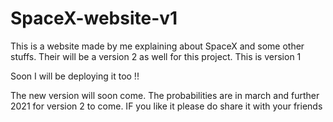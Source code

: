 # SpaceX-website-v1
This is a website made by me explaining about SpaceX and some other stuffs. Their will be a version 2 as well for this project. This is version 1

Soon I will be deploying it too !!

The new version will soon come. The probabilities are in march and further 2021 for version 2 to come.
IF you like it please do share it with your friends
